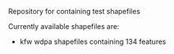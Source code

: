 Repository for containing test shapefiles

Currently available shapefiles are:
  - kfw wdpa shapefiles containing 134 features 
